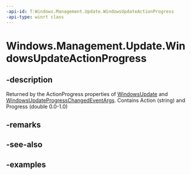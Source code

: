 ```yaml
---
-api-id: T:Windows.Management.Update.WindowsUpdateActionProgress
-api-type: winrt class
---
```


# Windows.Management.Update.WindowsUpdateActionProgress

<!--
public sealed class WindowsUpdateActionProgress
-->


## -description
Returned by the ActionProgress properties of [WindowsUpdate](./windowsupdate.md) and [WindowsUpdateProgressChangedEventArgs](./windowsupdateprogresschangedeventargs.md). Contains Action (string) and Progress (double 0.0-1.0)

## -remarks

## -see-also

## -examples


